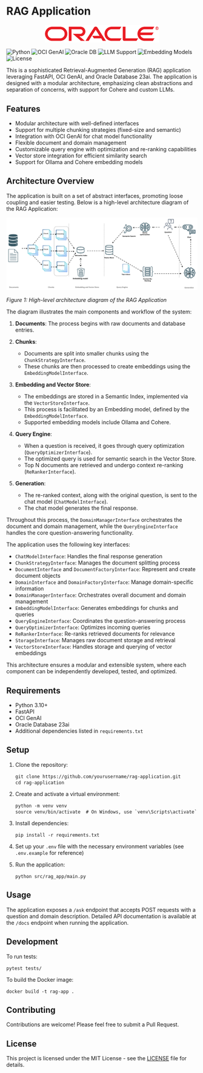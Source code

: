 # RAG Application

<p align="center">
  <img src="docs/oracle_logo.png" alt="Oracle Logo" width="300"/>
</p>

<p align="center">

![Python](https://img.shields.io/badge/Python-3.10-blue)
![OCI GenAI](https://img.shields.io/badge/ChatModel-OCI%20GenAI-red)
![Oracle DB](https://img.shields.io/badge/VectorDB-Oracle%20Database%2023ai-red)
![LLM Support](https://img.shields.io/badge/LLM%20Support-Cohere%20%7C%20Custom-green)
![Embedding Models](https://img.shields.io/badge/Embedding%20Models-Ollama%20%7C%20Cohere-purple)
![License](https://img.shields.io/badge/License-Apache%202.0-blue)

</p>

This is a sophisticated Retrieval-Augmented Generation (RAG) application leveraging FastAPI, OCI GenAI, and Oracle Database 23ai. The application is designed with a modular architecture, emphasizing clean abstractions and separation of concerns, with support for Cohere and custom LLMs.

## Features

- Modular architecture with well-defined interfaces
- Support for multiple chunking strategies (fixed-size and semantic)
- Integration with OCI GenAI for chat model functionality
- Flexible document and domain management
- Customizable query engine with optimization and re-ranking capabilities
- Vector store integration for efficient similarity search
- Support for Ollama and Cohere embedding models

## Architecture Overview

The application is built on a set of abstract interfaces, promoting loose coupling and easier testing. Below is a high-level architecture diagram of the RAG Application:

![RAG Application Architecture](docs/architecture_diagram.png)

*Figure 1: High-level architecture diagram of the RAG Application*

The diagram illustrates the main components and workflow of the system:

1. **Documents**: The process begins with raw documents and database entries.

2. **Chunks**: 
   - Documents are split into smaller chunks using the `ChunkStrategyInterface`.
   - These chunks are then processed to create embeddings using the `EmbeddingModelInterface`.

3. **Embedding and Vector Store**:
   - The embeddings are stored in a Semantic Index, implemented via the `VectorStoreInterface`.
   - This process is facilitated by an Embedding model, defined by the `EmbeddingModelInterface`.
   - Supported embedding models include Ollama and Cohere.

4. **Query Engine**:
   - When a question is received, it goes through query optimization (`QueryOptimizerInterface`).
   - The optimized query is used for semantic search in the Vector Store.
   - Top N documents are retrieved and undergo context re-ranking (`ReRankerInterface`).

5. **Generation**:
   - The re-ranked context, along with the original question, is sent to the chat model (`ChatModelInterface`).
   - The chat model generates the final response.

Throughout this process, the `DomainManagerInterface` orchestrates the document and domain management, while the `QueryEngineInterface` handles the core question-answering functionality.

The application uses the following key interfaces:

- `ChatModelInterface`: Handles the final response generation
- `ChunkStrategyInterface`: Manages the document splitting process
- `DocumentInterface` and `DocumentFactoryInterface`: Represent and create document objects
- `DomainInterface` and `DomainFactoryInterface`: Manage domain-specific information
- `DomainManagerInterface`: Orchestrates overall document and domain management
- `EmbeddingModelInterface`: Generates embeddings for chunks and queries
- `QueryEngineInterface`: Coordinates the question-answering process
- `QueryOptimizerInterface`: Optimizes incoming queries
- `ReRankerInterface`: Re-ranks retrieved documents for relevance
- `StorageInterface`: Manages raw document storage and retrieval
- `VectorStoreInterface`: Handles storage and querying of vector embeddings

This architecture ensures a modular and extensible system, where each component can be independently developed, tested, and optimized.

## Requirements

- Python 3.10+
- FastAPI
- OCI GenAI
- Oracle Database 23ai
- Additional dependencies listed in `requirements.txt`

## Setup

1. Clone the repository:
   ```
   git clone https://github.com/yourusername/rag-application.git
   cd rag-application
   ```

2. Create and activate a virtual environment:
   ```
   python -m venv venv
   source venv/bin/activate  # On Windows, use `venv\Scripts\activate`
   ```

3. Install dependencies:
   ```
   pip install -r requirements.txt
   ```

4. Set up your `.env` file with the necessary environment variables (see `.env.example` for reference)

5. Run the application:
   ```
   python src/rag_app/main.py
   ```

## Usage

The application exposes a `/ask` endpoint that accepts POST requests with a question and domain description. Detailed API documentation is available at the `/docs` endpoint when running the application.

## Development

To run tests:
```
pytest tests/
```

To build the Docker image:
```
docker build -t rag-app .
```

## Contributing

Contributions are welcome! Please feel free to submit a Pull Request.

## License

This project is licensed under the MIT License - see the [LICENSE](LICENSE) file for details.


